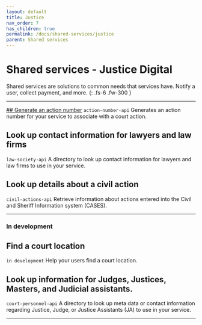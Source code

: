 ```yaml
---
layout: default
title: Justice
nav_order: 7
has_children: true
permalink: /docs/shared-services/justice
parent: Shared services
---
```


# Shared services - Justice Digital

Shared services are solutions to common needs that services have. Notify a user, collect payment, and more.
{: .fs-6 .fw-300 }

---

[## Generate an action number](https://twjeffery.github.io/DIO-test-2/docs/shared-service/Justice/generate-an-action-number/)
`action-number-api`
Generates an action number for your service to associate with a court action.


## Look up contact information for lawyers and law firms
`law-society-api`
A directory to look up contact information for lawyers and law firms to use in your service.

## Look up details about a civil action
`civil-actions-api`
Retrieve information about actions entered into the Civil and Sheriff Information system (CASES).
<br>

---

### In development
## Find a court location
`in development`
Help your users find a court location.

## Look up information for Judges, Justices, Masters, and Judicial assistants.
`court-personnel-api`
A directory to look up meta data or contact information regarding Justice, Judge, or Justice Assistants (JA) to use in your service.

---
